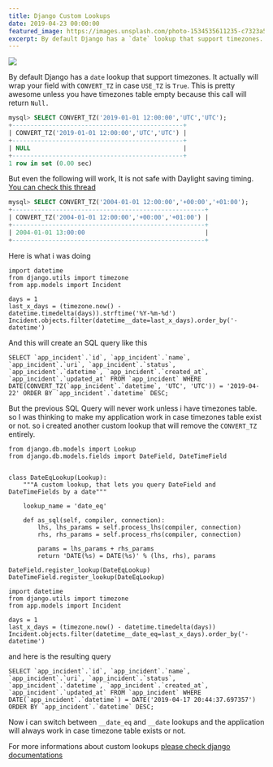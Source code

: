 ```yaml
---
title: Django Custom Lookups
date: 2019-04-23 00:00:00
featured_image: https://images.unsplash.com/photo-1534535611235-c7323a5957e9?q=90&fm=jpg&w=1000&fit=max
excerpt: By default Django has a `date` lookup that support timezones. It actually will wrap your field with `CONVERT_TZ` in case `USE_TZ` is `True`. This is pretty awesome unless you have timezones table empty because this call will return `Null.`
---
```


![](https://images.unsplash.com/photo-1534535611235-c7323a5957e9?q=90&fm=jpg&w=1000&fit=max)

By default Django has a `date` lookup that support timezones. It actually will wrap your field with `CONVERT_TZ` in case `USE_TZ` is `True`. This is pretty awesome unless you have timezones table empty because this call will return `Null.`

```sql
mysql> SELECT CONVERT_TZ('2019-01-01 12:00:00','UTC','UTC');
+-----------------------------------------------+
| CONVERT_TZ('2019-01-01 12:00:00','UTC','UTC') |
+-----------------------------------------------+
| NULL                                          |
+-----------------------------------------------+
1 row in set (0.00 sec)
```

But even the following will work, It is not safe with Daylight saving timing. [You can check this thread](https://code.djangoproject.com/ticket/29384)

```sql
mysql> SELECT CONVERT_TZ('2004-01-01 12:00:00','+00:00','+01:00');
+-----------------------------------------------------+
| CONVERT_TZ('2004-01-01 12:00:00','+00:00','+01:00') |
+-----------------------------------------------------+
| 2004-01-01 13:00:00                                 |
+-----------------------------------------------------+
```

Here is what i was doing

```
import datetime
from django.utils import timezone
from app.models import Incident

days = 1
last_x_days = (timezone.now() - datetime.timedelta(days)).strftime('%Y-%m-%d')
Incident.objects.filter(datetime__date=last_x_days).order_by('-datetime')
```

And this will create an SQL query like this

```
SELECT `app_incident`.`id`, `app_incident`.`name`, `app_incident`.`uri`, `app_incident`.`status`, `app_incident`.`datetime`, `app_incident`.`created_at`, `app_incident`.`updated_at` FROM `app_incident` WHERE DATE(CONVERT_TZ(`app_incident`.`datetime`, 'UTC', 'UTC')) = '2019-04-22' ORDER BY `app_incident`.`datetime` DESC;
```

But the previous SQL Query will never work unless i have timezones table. so I was thinking to make my application work in case timezones table exist or not. so i created another custom lookup that will remove the `CONVERT_TZ` entirely.

```
from django.db.models import Lookup
from django.db.models.fields import DateField, DateTimeField


class DateEqLookup(Lookup):
    """A custom lookup, that lets you query DateField and DateTimeFields by a date"""

    lookup_name = 'date_eq'

    def as_sql(self, compiler, connection):
        lhs, lhs_params = self.process_lhs(compiler, connection)
        rhs, rhs_params = self.process_rhs(compiler, connection)

        params = lhs_params + rhs_params
        return 'DATE(%s) = DATE(%s)' % (lhs, rhs), params

DateField.register_lookup(DateEqLookup)
DateTimeField.register_lookup(DateEqLookup)
```

```
import datetime
from django.utils import timezone
from app.models import Incident

days = 1
last_x_days = (timezone.now() - datetime.timedelta(days))
Incident.objects.filter(datetime__date_eq=last_x_days).order_by('-datetime')
```

and here is the resulting query

```
SELECT `app_incident`.`id`, `app_incident`.`name`, `app_incident`.`uri`, `app_incident`.`status`, `app_incident`.`datetime`, `app_incident`.`created_at`, `app_incident`.`updated_at` FROM `app_incident` WHERE DATE(`app_incident`.`datetime`) = DATE('2019-04-17 20:44:37.697357') ORDER BY `app_incident`.`datetime` DESC;
```

Now i can switch between `__date_eq` and `__date` lookups and the application will always work in case timezone table exists or not.

For more informations about custom lookups [please check django documentations](https://docs.djangoproject.com/en/2.2/howto/custom-lookups/)

